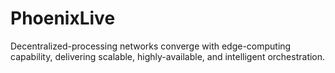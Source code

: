 # PhoenixLive
Decentralized-processing networks converge with edge-computing capability, delivering scalable, highly-available, and intelligent orchestration.
